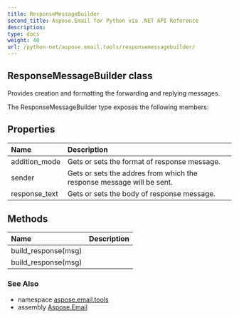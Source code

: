 ```yaml
---
title: ResponseMessageBuilder
second_title: Aspose.Email for Python via .NET API Reference
description: 
type: docs
weight: 40
url: /python-net/aspose.email.tools/responsemessagebuilder/
---
```


## ResponseMessageBuilder class

Provides creation and formatting the forwarding and replying messages.

The ResponseMessageBuilder type exposes the following members:
## Properties
| Name | Description |
| :- | :- |
|addition_mode|Gets or sets the format of response message.|
|sender|Gets or sets the addres from which the response message will be sent.|
|response_text|Gets or sets the body of response message.|
## Methods
| Name | Description |
| :- | :- |
|build_response(msg)|  |
|build_response(msg)|  |

### See Also

* namespace [aspose.email.tools](/python-net/aspose.email.tools/)
* assembly [Aspose.Email](/python-net/)

